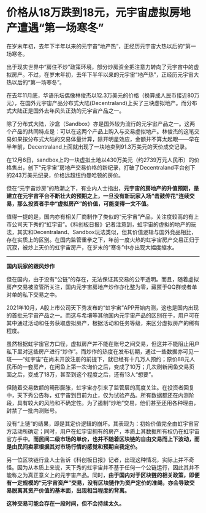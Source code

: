 # 价格从18万跌到18元，元宇宙虚拟房地产遭遇“第一场寒冬”




在岁末年初，去年下半年以来的元宇宙“地产热”，正经历元宇宙大热以后的“第一场寒冬。

出于现实世界中“房住不炒”政策环境，部分炒房资金把注意力转向了元宇宙中的虚拟房产。不过，在岁末年初，去年下半年以来的元宇宙“地产热”，正经历元宇宙大热以后的“第一场寒冬”。

在去年11月底，华语乐坛偶像林俊杰以12.3万美元的价格（换算成人民币接近80万元），在国外元宇宙产品分布式大陆(Decentraland)上买了三块虚拟地产。而分布式大陆正是国外去年风头正劲的元宇宙产品之一。

除了分布式大陆，沙盒（Sandbox）亦是国外较为流行的元宇宙产品之一。这两个产品的共同特点是：可以在这两个产品上购入与交易虚拟地产。林俊杰的这笔交易如果按分布式大陆的交易体量计算，除开明星效应，金额并不算太起眼——早在半年前，Decentraland上面就出现了一块地卖到91.3万美元的天价成交记录。

在12月6日，sandbox上的一块虚拟土地以430万美元（约2739万元人民币）的价格售出，创下“元宇宙”房地产交易价格的新纪录，打破了Decentraland平台创下的243万美元纪录，价格远超纽约曼哈顿的房价。

但在“元宇宙炒房”的热潮之下，有业内人士指出，**元宇宙的房地产的升值预期，是建立在元宇宙平台不断壮大的预期之上，一旦没有新玩家入场“击鼓传花”连续交易，那么投资者手中“虚拟房产”的价值，可能变得一文不值。**

值得一提的是，国内亦有相关厂商制作了类似的“元宇宙”产品，关注度较高的有上市公司天下秀的“虹宇宙”。《科创板日报》记者注意到，虹宇宙的虚拟的地产的玩法，其实和Decentraland、Sandbox玩法类似，但其价值逻辑与国外竞品相比，存在实质上的区别。在国内监管重拳之下，年前一度火热的虹宇宙房产交易正归于沉寂，被炒上天价的虹宇宙房产，在岁末的“寒冬”中亦出现大幅度缩水。

---



**国内玩家的跟风炒作**

但在国内，由于没有“公链”的存在，无法保证其交易的公平透明。而且，随着虚拟房产交易被监管所关注，国内元宇宙房地产炒作亦化整为零，藏匿于QQ群或者单对单的私下交易之中。

2021年10月，A股上市公司天下秀发布的“虹宇宙”APP开始内测，这也是国内出现的首批元宇宙产品之一。而这与希壤等其他国内元宇宙产品的区别在于，用户可在其中通过活动和任务获取虚拟房产，根据活动和任务等级，来区分虚拟房产的稀有程度。

虽然根据虹宇宙官方口径，虚拟房产并不能在账号之间交易，但这并不能阻止用户私下里对这些房产进行“炒作”。而炒作的热度在发布初期，通过一些数据亦可见一斑——“虹宇宙”在尚未开放注册的前提下，就已经有十几万人预约；原价88元人民币的一套房产，在闲鱼上第一次询价之后，变成了10万；几次刷新闲鱼交易页面之后，变成了18万，甚至到这个程度之后，还有13人“想要”。

但随着交易数额的畸形膨胀，虹宇宙亦引来了监管层的高度关注。在投资者回复中，天下秀公告称，虹宇宙到目前为止，仅为试验产品。所有数据都还在内测阶段，具有较大的风险和不确定性。为了遏制“炒地”交易，他们甚至还用各种理由，封禁了一批内测账号。

没有“上链”的结果，即是其定价逻辑的崩坏。其表现为：初始价值完全由虹宇宙官方活动所确定；同时，用户在虹宇宙拥有的房产，本质上其数据所有权仍在虹宇宙官方手中。**而民间二级市场的单价，也并不随着区块链的自由交易而上下波动，而是由民间卖家根据其对市场行情的感觉和预期自我定价。**

另一位区块链行业人士告诉《科创板日报》记者，出现这种情况，实际上并不奇怪。因为从本质上来说，天下秀的虹宇宙并不基于任何一个公链运行，因此其并不能称之为真正意义上的元宇宙产品。同时，**由于国内对于区块链的相关政策，即便有一定规模的“元宇宙资产”交易，没有区块链作为资产定价的准绳，亦会导致交易脱离其资产价值的基本面，出现相当程度的背离。**

**这种交易可能会存在一段时间，但不会持续太久。**
